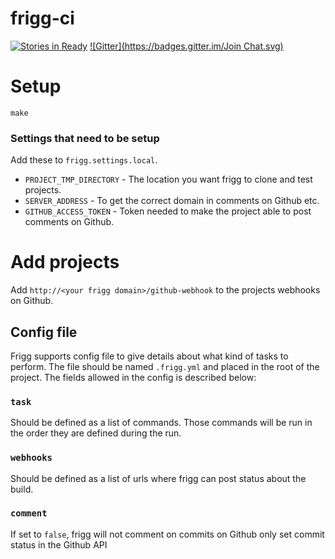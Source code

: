 
# frigg-ci
[![Stories in Ready](https://badge.waffle.io/tind/frigg.png?label=ready&title=Ready)](https://waffle.io/tind/frigg)
[![Gitter](https://badges.gitter.im/Join Chat.svg)](https://gitter.im/tind/frigg?utm_source=badge&utm_medium=badge&utm_campaign=pr-badge&utm_content=badge)

# Setup
```
make
```

### Settings that need to be setup
Add these to `frigg.settings.local`.

* `PROJECT_TMP_DIRECTORY` - The location you want frigg to clone and test projects.
* `SERVER_ADDRESS` - To get the correct domain in comments on Github etc.
* `GITHUB_ACCESS_TOKEN` - Token needed to make the project able to post comments on Github.

# Add projects
Add `http://<your frigg domain>/github-webhook` to the projects webhooks on Github.

## Config file
Frigg supports config file to give details about what kind of tasks to perform. The file
should be named `.frigg.yml` and placed in the root of the project.  The fields allowed
in the config is described below:

### `task`
Should be defined as a list of commands. Those commands will be run in the order they are
defined during the run.

### `webhooks`
Should be defined as a list of urls where frigg can post status about the build.

### `comment`
If set to `false`, frigg will not comment on commits on Github only set commit status in the Github API

